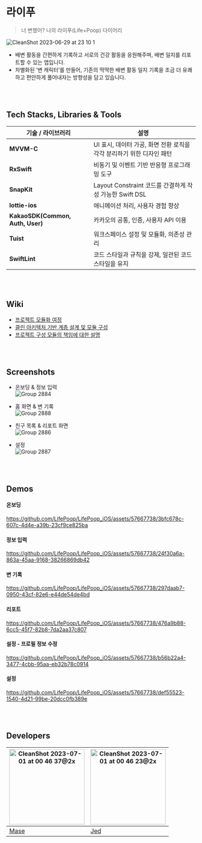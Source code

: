 # 라이푸
> 너 변했어? 나의 라이푸(Life+Poop) 다이어리

![CleanShot 2023-06-29 at 23 10 1](https://github.com/LifePoop/LifePoop_iOS/assets/57667738/95774914-2b55-463c-9014-39fffcf47e91)

- 배변 활동을 간편하게 기록하고 서로의 건강 활동을 응원해주며, 배변 일지를 리포트할 수 있는 앱입니다.
- 차별화된 ‘변 캐릭터’를 만들어, 기존의 딱딱한 배변 활동 일지 기록을
조금 더 유쾌하고 편안하게 풀어내자는 방향성을 담고 있습니다.

<br>
<br>

## Tech Stacks, Libraries & Tools

|기술 / 라이브러리|설명|
|---|---|
|**MVVM-C**|UI 표시, 데이터 가공, 화면 전환 로직을 각각 분리하기 위한 디자인 패턴|
|**RxSwift**|비동기 및 이벤트 기반 반응형 프로그래밍 도구|
|**SnapKit**|Layout Constraint 코드를 간결하게 작성 가능한 Swift DSL|
|**lottie-ios**|애니메이션 처리, 사용자 경험 향상|
|**KakaoSDK(Common, Auth, User)**|카카오의 공통, 인증, 사용자 API 이용|
|**Tuist**|워크스페이스 설정 및 모듈화, 의존성 관리|
|**SwiftLint**|코드 스타일과 규칙을 강제, 일관된 코드 스타일을 유지|

<br>
<br>

## Wiki
- [프로젝트 모듈화 여정](https://github.com/LifePoop/LifePoop_iOS/wiki/1.-%ED%94%84%EB%A1%9C%EC%A0%9D%ED%8A%B8-%EB%AA%A8%EB%93%88%ED%99%94-%EC%97%AC%EC%A0%95)
- [클린 아키텍처 기반 계층 설계 및 모듈 구성](https://github.com/LifePoop/LifePoop_iOS/wiki/2.-%ED%81%B4%EB%A6%B0-%EC%95%84%ED%82%A4%ED%85%8D%EC%B2%98-%EA%B8%B0%EB%B0%98-%EA%B3%84%EC%B8%B5-%EC%84%A4%EA%B3%84-%EB%B0%8F-%EB%AA%A8%EB%93%88-%EA%B5%AC%EC%84%B1)
- [프로젝트 구성 모듈의 책임에 대한 설명](https://github.com/LifePoop/LifePoop_iOS/wiki/3.-%ED%94%84%EB%A1%9C%EC%A0%9D%ED%8A%B8-%EA%B5%AC%EC%84%B1-%EB%AA%A8%EB%93%88%EC%9D%98-%EC%B1%85%EC%9E%84%EC%97%90-%EB%8C%80%ED%95%9C-%EC%84%A4%EB%AA%85)

<br>
<br>

## Screenshots

- 온보딩 & 정보 입력  
![Group 2884](https://github.com/LifePoop/LifePoop_iOS/assets/57667738/cddf5efd-edb8-4d1d-80bc-6b07bffff5f3)

- 홈 화면 & 변 기록  
![Group 2888](https://github.com/LifePoop/LifePoop_iOS/assets/57667738/bc13231b-5312-414d-b288-bb3649e2b9d0)

- 친구 목록 & 리포트 화면  
![Group 2886](https://github.com/LifePoop/LifePoop_iOS/assets/57667738/ba616eab-e7c6-4df9-8083-691affe420b9)

- 설정  
![Group 2887](https://github.com/LifePoop/LifePoop_iOS/assets/57667738/017900b9-d2d6-45a5-a510-b6e2d2e1501a)

<br>
<br>

## Demos

#### 온보딩
https://github.com/LifePoop/LifePoop_iOS/assets/57667738/3bfc678c-607c-4d4e-a39b-23cf9ce825ba

#### 정보 입력
https://github.com/LifePoop/LifePoop_iOS/assets/57667738/24f30a6a-863a-45aa-9168-38266869db42

#### 변 기록
https://github.com/LifePoop/LifePoop_iOS/assets/57667738/297daab7-0950-43cf-82e6-e44de54de4bd

#### 리포트
https://github.com/LifePoop/LifePoop_iOS/assets/57667738/476a9b88-6cc5-45f7-82b8-7da2aa37c807

#### 설정 - 프로필 정보 수정
https://github.com/LifePoop/LifePoop_iOS/assets/57667738/b56b22a4-3477-4cbb-95aa-eb32b78c0914

#### 설정
https://github.com/LifePoop/LifePoop_iOS/assets/57667738/def55523-1540-4d21-99be-20dcc0fb389e


<br>
<br>


## Developers

|<img width="200" alt="CleanShot 2023-07-01 at 00 46 37@2x" src="https://github.com/LifePoop/LifePoop_iOS/assets/57667738/f6f4144f-c26d-4bf6-8af7-9abff02a9271">|<img width="200" alt="CleanShot 2023-07-01 at 00 46 23@2x" src="https://github.com/LifePoop/LifePoop_iOS/assets/57667738/69bef9ea-6241-40ef-ad1d-33d29d475241">|
|---|---|
|[Mase](https://github.com/sanghyeok-kim)|[Jed](https://github.com/junu0516)|
